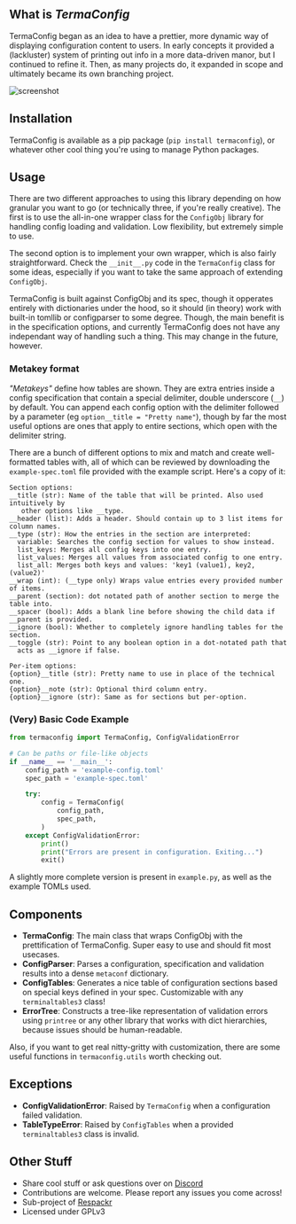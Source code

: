 ## What is *TermaConfig*

TermaConfig began as an idea to have a prettier, more dynamic way of displaying configuration content to users. In early concepts it provided a (lackluster) system of printing out info in a more data-driven manor, but I continued to refine it. Then, as many projects do, it expanded in scope and ultimately became its own branching project.

![screenshot](./screenshot.png)

## Installation

TermaConfig is available as a pip package (`pip install termaconfig`), or whatever other cool thing you're using to manage Python packages.

## Usage

There are two different approaches to using this library depending on how granular you want to go (or technically three, if you're really creative). The first is to use the all-in-one wrapper class for the `ConfigObj` library for handling config loading and validation. Low flexibility, but extremely simple to use.

The second option is to implement your own wrapper, which is also fairly straightforward. Check the `__init__.py` code in the `TermaConfig` class for some ideas, especially if you want to take the same approach of extending `ConfigObj`.

TermaConfig is built against ConfigObj and its spec, though it opperates entirely with dictionaries under the hood, so it should (in theory) work with built-in tomllib or configparser to some degree. Though, the main benefit is in the specification options, and currently TermaConfig does not have any independant way of handling such a thing. This may change in the future, however.

### Metakey format

*"Metakeys"* define how tables are shown. They are extra entries inside a config specification that contain a special delimiter, double underscore (`__`) by default. You can append each config option with the delimiter followed by a parameter (eg `option__title = "Pretty name"`), though by far the most useful options are ones that apply to entire sections, which open with the delimiter string.

There are a bunch of different options to mix and match and create well-formatted tables with, all of which can be reviewed by downloading the `example-spec.toml` file provided with the example script. Here's a copy of it:

```
Section options:
__title (str): Name of the table that will be printed. Also used intuitively by
   other options like __type.
__header (list): Adds a header. Should contain up to 3 list items for column names.
__type (str): How the entries in the section are interpreted:
  variable: Searches the config section for values to show instead.
  list_keys: Merges all config keys into one entry.
  list_values: Merges all values from associated config to one entry.
  list_all: Merges both keys and values: 'key1 (value1), key2, (value2)'
__wrap (int): (__type only) Wraps value entries every provided number of items.
__parent (section): dot notated path of another section to merge the table into.
__spacer (bool): Adds a blank line before showing the child data if __parent is provided.
__ignore (bool): Whether to completely ignore handling tables for the section.
__toggle (str): Point to any boolean option in a dot-notated path that
  acts as __ignore if false.

Per-item options:
{option}__title (str): Pretty name to use in place of the technical one.
{option}__note (str): Optional third column entry.
{option}__ignore (str): Same as for sections but per-option.
```

### (Very) Basic Code Example

```python
from termaconfig import TermaConfig, ConfigValidationError

# Can be paths or file-like objects
if __name__ == '__main__':
    config_path = 'example-config.toml'
    spec_path = 'example-spec.toml'

    try:
        config = TermaConfig(
            config_path,
            spec_path,
        )
    except ConfigValidationError:
        print()
        print("Errors are present in configuration. Exiting...")
        exit()
```

A slightly more complete version is present in `example.py`, as well as the example TOMLs used.

## Components

- **TermaConfig**: The main class that wraps ConfigObj with the prettification of TermaConfig. Super easy to use and should fit most usecases.
- **ConfigParser**: Parses a configuration, specification and validation results into a dense `metaconf` dictionary.
- **ConfigTables**: Generates a nice table of configuration sections based on special keys defined in your spec. Customizable with any `terminaltables3` class!
- **ErrorTree**: Constructs a tree-like representation of validation errors using `printree` or any other library that works with dict hierarchies, because issues should be human-readable.

Also, if you want to get real nitty-gritty with customization, there are some useful functions in `termaconfig.utils` worth checking out.

## Exceptions

- **ConfigValidationError**: Raised by `TermaConfig` when a configuration failed validation.
- **TableTypeError**: Raised by `ConfigTables` when a provided `terminaltables3` class is invalid.

## Other Stuff

- Share cool stuff or ask questions over on [Discord](https://discord.gg/wnzGNuxBVd)
- Contributions are welcome. Please report any issues you come across!
- Sub-project of [Respackr](https://github.com/Zentheon/respackr)
- Licensed under GPLv3
